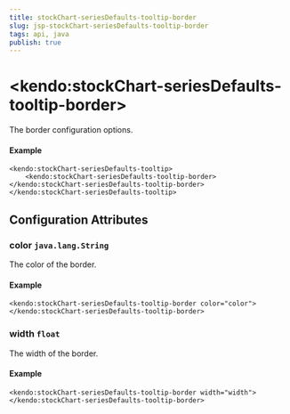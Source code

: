 ```yaml
---
title: stockChart-seriesDefaults-tooltip-border
slug: jsp-stockChart-seriesDefaults-tooltip-border
tags: api, java
publish: true
---
```


# \<kendo:stockChart-seriesDefaults-tooltip-border\>

The border configuration options.

#### Example
    <kendo:stockChart-seriesDefaults-tooltip>
        <kendo:stockChart-seriesDefaults-tooltip-border></kendo:stockChart-seriesDefaults-tooltip-border>
    </kendo:stockChart-seriesDefaults-tooltip>

## Configuration Attributes

### color `java.lang.String`

The color of the border.

#### Example
    <kendo:stockChart-seriesDefaults-tooltip-border color="color">
    </kendo:stockChart-seriesDefaults-tooltip-border>

### width `float`

The width of the border.

#### Example
    <kendo:stockChart-seriesDefaults-tooltip-border width="width">
    </kendo:stockChart-seriesDefaults-tooltip-border>

